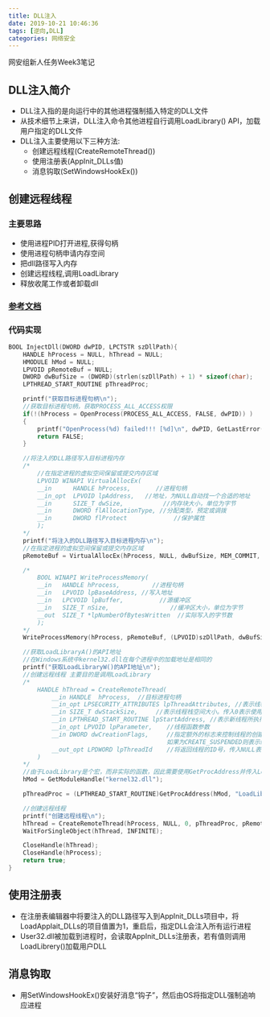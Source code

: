 ```yaml
---
title: DLL注入
date: 2019-10-21 10:46:36
tags: [逆向,DLL]
categories: 网络安全
---
```


网安组新人任务Week3笔记
<!--more--> 

## DLL注入简介
* DLL注入指的是向运行中的其他进程强制插入特定的DLL文件
* 从技术细节上来讲，DLL注入命令其他进程自行调用LoadLibrary() API，加载用户指定的DLL文件
* DLL注入主要使用以下三种方法:
    * 创建远程线程(CreateRemoteThread())
    * 使用注册表(AppInit_DLLs值)
    * 消息钩取(SetWindowsHookEx())

## 创建远程线程
### 主要思路
* 使用进程PID打开进程,获得句柄
* 使用进程句柄申请内存空间
* 把dll路径写入内存
* 创建远程线程,调用LoadLibrary
* 释放收尾工作或者卸载dll

### [参考文档](https://blog.csdn.net/ndl1302732/article/details/82998913)

### 代码实现
```C++
BOOL InjectDll(DWORD dwPID, LPCTSTR szDllPath){
    HANDLE hProcess = NULL, hThread = NULL;
    HMODULE hMod = NULL;
    LPVOID pRemoteBuf = NULL;
    DWORD dwBufSize = (DWORD)(strlen(szDllPath) + 1) * sizeof(char);
    LPTHREAD_START_ROUTINE pThreadProc;

    printf("获取目标进程句柄\n");
    //获取目标进程句柄，获取PROCESS_ALL_ACCESS权限
    if(!(hProcess = OpenProcess(PROCESS_ALL_ACCESS, FALSE, dwPID)) )
    {
        printf("OpenProcess(%d) failed!!! [%d]\n", dwPID, GetLastError());
        return FALSE;
    }

    //将注入的DLL路径写入目标进程内存
    /*
        //在指定进程的虚拟空间保留或提交内存区域
        LPVOID WINAPI VirtualAllocEx(
        __in      HANDLE hProcess,       //进程句柄
        __in_opt  LPVOID lpAddress,   //地址，为NULL自动找一个合适的地址
        __in      SIZE_T dwSize,           //内存块大小，单位为字节
        __in      DWORD flAllocationType, //分配类型，预定或调拨
        __in      DWORD flProtect             //保护属性
        );
    */
    printf("将注入的DLL路径写入目标进程内存\n");
    //在指定进程的虚拟空间保留或提交内存区域
    pRemoteBuf = VirtualAllocEx(hProcess, NULL, dwBufSize, MEM_COMMIT, PAGE_READWRITE);

    /*
        BOOL WINAPI WriteProcessMemory(
        __in   HANDLE hProcess,         //进程句柄
        __in   LPVOID lpBaseAddress, //写入地址
        __in   LPCVOID lpBuffer,          //源缓冲区
        __in   SIZE_T nSize,                 //缓冲区大小，单位为字节
        __out  SIZE_T *lpNumberOfBytesWritten  //实际写入的字节数
        );
    */
    WriteProcessMemory(hProcess, pRemoteBuf, (LPVOID)szDllPath, dwBufSize, NULL);

    //获取LoadLibraryA()的API地址
    //在Windows系统中kernel32.dll在每个进程中的加载地址是相同的
    printf("获取LoadLibraryW()的API地址\n");
    //创建远程线程 主要目的是调用LoadLibrary
    /*
        HANDLE hThread = CreateRemoteThread( 
            __in HANDLE  hProcess,  //目标进程句柄
            __in_opt LPSECURITY_ATTRIBUTES lpThreadAttributes, //表示线程内核对象的安全属性，一般传入NULL表示使用默认设置
            __in SIZE_T dwStackSize,     //表示线程栈空间大小。传入0表示使用默认大小（1MB）
            __in LPTHREAD_START_ROUTINE lpStartAddress, //表示新线程所执行的线程函数地址，多个线程可以使用同一个函数地址
            __in_opt LPVOID lpParameter,    //线程函数参数
            __in DWORD dwCreationFlags,     //指定额外的标志来控制线程的创建，为0表示线程创建之后立即就可以进行调度，
                                            如果为CREATE_SUSPENDED则表示线程创建后暂停运行，这样它就无法调度，直到调用ResumeThread()
            __out_opt LPDWORD lpThreadId    //将返回线程的ID号，传入NULL表示不需要返回该线程ID号
        )
    */
    //由于LoadLibrary是个宏，而非实际的函数，因此需要使用GetProcAddress并传入LoadLibraryW 或 LoadLibraryA来获取真实地址
    hMod = GetModuleHandle("kernel32.dll");

    pThreadProc = (LPTHREAD_START_ROUTINE)GetProcAddress(hMod, "LoadLibraryA");

    //创建远程线程
    printf("创建远程线程\n");
    hThread = CreateRemoteThread(hProcess, NULL, 0, pThreadProc, pRemoteBuf, 0, NULL);
    WaitForSingleObject(hThread, INFINITE);

    CloseHandle(hThread);
    CloseHandle(hProcess);
    return true;
}
```

## 使用注册表
* 在注册表编辑器中将要注入的DLL路径写入到AppInit_DLLs项目中，将LoadAppIait_DLLs的项目值置为1，重启后，指定DLL会注入所有运行进程
* User32.dll被加载到进程时，会读取AppInit_DLLs注册表，若有值则调用LoadLibrery()加载用户DLL


## 消息钩取
* 用SetWindowsHookEx()安装好消息“钩子”，然后由OS将指定DLL强制追响应进程





















